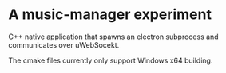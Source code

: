 A music-manager experiment
==========================

C++ native application that spawns an electron subprocess and communicates over uWebSocekt.

The cmake files currently only support Windows x64 building.
